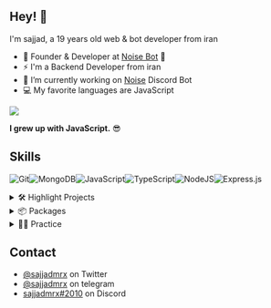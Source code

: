 


## Hey! 👋
I'm sajjad, a 19 years old web & bot developer from iran

- 🧭 Founder & Developer at [Noise Bot](https://noisebot.net/)  🤖
- ⚡ I'm a Backend Developer from iran
- 🔭 I’m currently working on [Noise](https://noisebot.net/) Discord Bot
- 💻 My favorite languages are JavaScript 

<a href="https://github.com/sajjadmrx">
<img align="center" src="https://github-readme-stats.vercel.app/api?username=sajjadmrx&show_icons=true&count_private=true&include_all_commits=true&theme=dark" /></a> 

**I grew up with JavaScript.** 😎
## Skills

<img alt="Git" src="https://img.shields.io/badge/git-%23F05033.svg?style=for-the-badge&logo=git&logoColor=white"/><img alt="MongoDB" src ="https://img.shields.io/badge/MongoDB-%234ea94b.svg?style=for-the-badge&logo=mongodb&logoColor=white"/><img alt="JavaScript" src="https://img.shields.io/badge/javascript-%23323330.svg?style=for-the-badge&logo=javascript&logoColor=%23F7DF1E"/><img alt="TypeScript" src="https://img.shields.io/badge/typescript-%23323330.svg?style=for-the-badge&logo=typescript&logoColor=%23F7DF1E"/><img alt="NodeJS" src="https://img.shields.io/badge/node.js-%2343853D.svg?style=for-the-badge&logo=node-dot-js&logoColor=white"/><img alt="Express.js" src="https://img.shields.io/badge/express.js-%23404d59.svg?style=for-the-badge&logo=express&logoColor=%2361DAFB"/>


<details>
<summary>🛠 Highlight Projects </summary>

<a href="https://github.com/sajjadmrx/kalamat">
  <img align="center" src="https://github-readme-stats.vercel.app/api/pin/?username=sajjadmrx&repo=kalamat&show_icons=true&line_height=27&title_color=6aa6f8&text_color=8a919a&icon_color=6aa6f8&bg_color=22272e" alt="kalamt project" />
</a>

</details>

<details>
<summary>📦 Packages</summary>

 - [cryptoLand](https://github.com/sajjadmrx/cryptoLand)
 - [discord.js slash](https://github.com/sajjadmrx/discord.js-slah)
 - [rage-mp](https://github.com/sajjadmrx/rage-mp)
 - [fivem-api](https://github.com/sajjadmrx/FiveM-Api)
 - [telegraf-xp](https://github.com/sajjadmrx/telegraf-xp)

</details>

<details>
<summary>👨‍🔬 Practice</summary>

 - [express-api](https://github.com/sajjadmrx/express-api)
 - [typescript](https://github.com/sajjadmrx/typescript)
 - [express-jwt](https://github.com/sajjadmrx/express-jwt-auth)
 - [chatrom](https://github.com/sajjadmrx/chatrom)


</details>



## Contact
- [@sajjadmrx](https://twitter.com/sajjadmrx) on Twitter
- [@sajjadmrx](https://t.me/sajjadmrx) on telegram
- [sajjadmrx#2010](https://discordapp.com/channels/@me/784065806395768863/) on Discord
